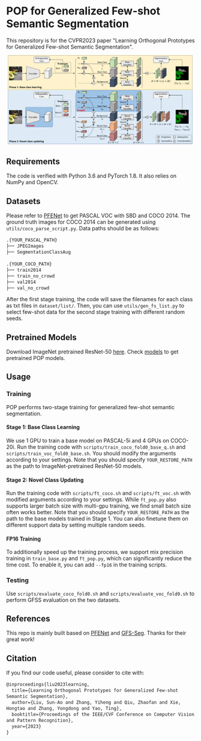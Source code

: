 # POP for Generalized Few-shot Semantic Segmentation
This repository is for the CVPR2023 paper "Learning Orthogonal Prototypes for Generalized Few-shot Semantic Segmentation".

<div align="center">
  <img src="figures/network.png" width="600" />
</div>

## Requirements
The code is verified with Python 3.6 and PyTorch 1.8. It also relies on NumPy and OpenCV.

## Datasets
Please refer to [PFENet](https://github.com/dvlab-research/PFENet) to get PASCAL VOC with SBD and COCO 2014. The ground truth images for COCO 2014 can be generated using `utils/coco_parse_script.py`. Data paths should be as follows:
```
.{YOUR_PASCAL_PATH}
├── JPEGImages
├── SegmentationClassAug

.{YOUR_COCO_PATH}
├── train2014
├── train_no_crowd
├── val2014
├── val_no_crowd
```
After the first stage training, the code will save the filenames for each class as txt files in `dataset/list/`. Then, you can use `utils/gen_fs_list.py` to select few-shot data for the second stage training with different random seeds.

## Pretrained Models
Download ImageNet pretrained ResNet-50 [here](https://drive.google.com/file/d/1w5pRmLJXvmQQA5PtCbHhZc_uC4o0YbmA/view). Check [models](./MODELS.md) to get pretrained POP models.

## Usage
### Training
POP performs two-stage training for generalized few-shot semantic segmentation.
#### Stage 1: Base Class Learning
We use 1 GPU to train a base model on PASCAL-5i and 4 GPUs on COCO-20i. Run the training code with `scripts/train_coco_fold0_base_q.sh` and `scripts/train_voc_fold0_base.sh`. You should modify the arguments according to your settings. Note that you should specify `YOUR_RESTORE_PATH` as the path to ImageNet-pretrained ResNet-50 models.
#### Stage 2: Novel Class Updating
Run the training code with `scripts/ft_coco.sh` and `scripts/ft_voc.sh` with modified arguments according to your settings. While `ft_pop.py` also supports larger batch size with multi-gpu training, we find small batch size often works better. Note that you should specify `YOUR_RESTORE_PATH` as the path to the base models trained in Stage 1. You can also finetune them on different support data by setting multiple random seeds.
#### FP16 Training
To additionally speed up the training process, we support mix precision training in `train_base.py` and `ft_pop.py`, which can significantly reduce the time cost. To enable it, you can add `--fp16` in the training scripts.
### Testing
Use `scripts/evaluate_coco_fold0.sh` and `scripts/evaluate_voc_fold0.sh` to perform GFSS evaluation on the two datasets.

## References
This repo is mainly built based on [PFENet](https://github.com/dvlab-research/PFENet) and [GFS-Seg](https://github.com/dvlab-research/GFS-Seg). Thanks for their great work!

## Citation
If you find our code useful, please consider to cite with:
```
@inproceedings{liu2023learning,
  title={Learning Orthogonal Prototypes for Generalized Few-shot Semantic Segmentation},
  author={Liu, Sun-Ao and Zhang, Yiheng and Qiu, Zhaofan and Xie, Hongtao and Zhang, Yongdong and Yao, Ting},
  booktitle={Proceedings of the IEEE/CVF Conference on Computer Vision and Pattern Recognition},
  year={2023}
}
```
